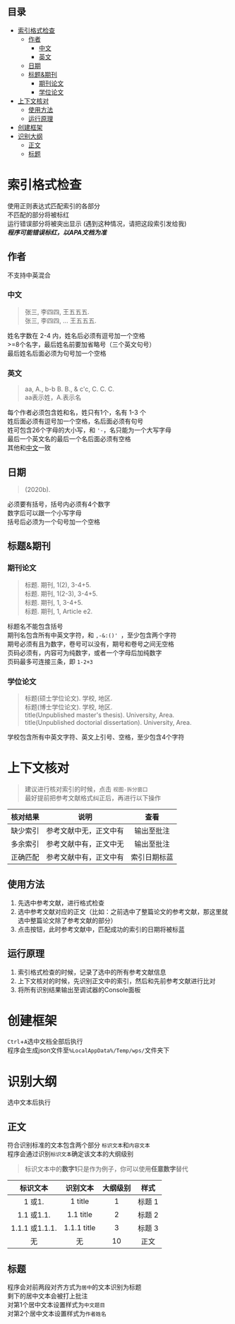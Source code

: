 ## 目录
- [索引格式检查](#索引格式检查)
  - [作者](#作者)
    - [中文](#中文)
    - [英文](#英文)
  - [日期](#日期)
  - [标题\&期刊](#标题期刊)
    - [期刊论文](#期刊论文)
    - [学位论文](#学位论文)
- [上下文核对](#上下文核对)
  - [使用方法](#使用方法)
  - [运行原理](#运行原理)
- [创建框架](#创建框架)
- [识别大纲](#识别大纲)
  - [正文](#正文)
  - [标题](#标题)


# 索引格式检查
使用正则表达式匹配索引的各部分  
不匹配的部分将被标红  
运行错误部分将被突出显示 (遇到这种情况，请把这段索引发给我)  
***程序可能错误标红，以APA文档为准***
## 作者
不支持中英混合
### 中文
>张三, 李四四, 王五五五.   
>张三, 李四四, … 王五五五.  

姓名字数在 2-4 内，姓名后必须有逗号加一个空格  
\>=8个名字，最后姓名前要加省略号（三个英文句号）   
最后姓名后面必须为句号加一个空格
### 英文
>aa, A., b-b B. B., & c'c, C. C. C.   
>aa表示姓，A.表示名

每个作者必须包含姓和名，姓只有1个，名有 1-3 个  
姓后面必须有逗号加一个空格，名后面必须有句号  
姓可包含26个字母的大小写，和 `'-`，名只能为一个大写字母  
最后一个英文名的最后一个名后面必须有空格  
其他和[中文](#中文)一致
## 日期
>(2020b).   

必须要有括号，括号内必须有4个数字  
数字后可以跟一个小写字母  
括号后必须为一个句号加一个空格
## 标题&期刊
### 期刊论文
> 标题. 期刊, 1(2), 3-4+5.  
> 标题. 期刊, 1(2-3), 3-4+5.  
> 标题. 期刊, 1, 3-4+5.  
> 标题. 期刊, 1, Article e2. 

标题名不能包含括号  
期刊名包含所有中英文字符，和 `,-&:()' `，至少包含两个字符  
期号必须有且为数字，卷号可以没有，期号和卷号之间无空格  
页码必须有，内容可为纯数字，或者一个字母后加纯数字  
页码最多可连接三条，即 `1-2+3`
### 学位论文
>标题(硕士学位论文). 学校, 地区.   
>标题(博士学位论文). 学校, 地区.   
>title(Unpublished master's thesis). University, Area.   
>title(Unpublished doctorial dissertation). University, Area.   

学校包含所有中英文字符、英文上引号、空格，至少包含4个字符


# 上下文核对
> 建议进行核对索引的时候，点击 `视图-拆分窗口`  
> 最好提前把参考文献格式纠正后，再进行以下操作

| 核对结果 |          说明          |     查看     |
| :------: | :--------------------: | :----------: |
| 缺少索引 | 参考文献中无，正文中有 |  输出至批注  |
| 多余索引 | 参考文献中有，正文中无 |  输出至批注  |
| 正确匹配 | 参考文献中有，正文中有 | 索引日期标蓝 |
## 使用方法
1. 先选中参考文献，进行格式检查  
2. 选中参考文献对应的正文（比如：之前选中了整篇论文的参考文献，那这里就选中整篇论文除了参考文献的部分）  
3. 点击按钮，此时参考文献中，匹配成功的索引的日期将被标蓝

## 运行原理
1. 索引格式检查的时候，记录了选中的所有参考文献信息
2. 上下文核对的时候，先识别正文中的索引，然后和先前参考文献进行比对
3. 将所有识别结果输出至调试器的Console面板


# 创建框架
`Ctrl`+`A`选中文档全部后执行  
程序会生成json文件至`%LocalAppData%/Temp/wps/`文件夹下


# 识别大纲
选中文本后执行
## 正文
符合识别标准的文本包含两个部分 `标识文本`和`内容文本`  
程序会通过识别`标识文本`确定该文本的大纲级别  
> 标识文本中的**数字1**只是作为例子，你可以使用**任意数字**替代

|    标识文本    |  识别文本   | 大纲级别 |  样式  |
| :------------: | :---------: | :------: | :----: |
|     1 或1.     |   1 title   |    1     | 标题 1 |
|   1.1 或1.1.   |  1.1 title  |    2     | 标题 2 |
| 1.1.1 或1.1.1. | 1.1.1 title |    3     | 标题 3 |
|       无       |     无      |    10    |  正文  |
## 标题
程序会对前两段对齐方式为`居中`的文本识别为标题  
剩下的居中文本会被打上批注  
对第1个居中文本设置样式为`中文题目`  
对第2个居中文本设置样式为`作者姓名`  